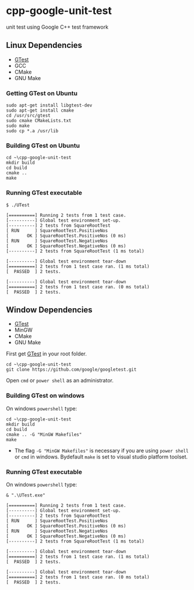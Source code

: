 # cpp-google-unit-test
unit test using Google C++ test framework

## Linux Dependencies

- [GTest](https://github.com/google/googletest)
- GCC
- CMake
- GNU Make

### Getting GTest on Ubuntu

```
sudo apt-get install libgtest-dev
sudo apt-get install cmake
cd /usr/src/gtest
sudo cmake CMakeLists.txt
sudo make
sudo cp *.a /usr/lib
```

### Building GTest on Ubuntu

```
cd ~\cpp-google-unit-test
mkdir build
cd build
cmake ..
make
```

### Running GTest executable

```
$ ./UTest 
```

```
[==========] Running 2 tests from 1 test case.
[----------] Global test environment set-up.
[----------] 2 tests from SquareRootTest
[ RUN      ] SquareRootTest.PositiveNos
[       OK ] SquareRootTest.PositiveNos (0 ms)
[ RUN      ] SquareRootTest.NegativeNos
[       OK ] SquareRootTest.NegativeNos (0 ms)
[----------] 2 tests from SquareRootTest (1 ms total)

[----------] Global test environment tear-down
[==========] 2 tests from 1 test case ran. (1 ms total)
[  PASSED  ] 2 tests.

[----------] Global test environment tear-down
[==========] 2 tests from 1 test case ran. (0 ms total)
[  PASSED  ] 2 tests.
```


## Window Dependencies

- [GTest](https://github.com/google/googletest)
- MinGW
- CMake
- GNU Make

First get [GTest](https://github.com/google/googletest) in your root folder. 

```
cd ~\cpp-google-unit-test
git clone https://github.com/google/googletest.git
```

Open `cmd` or `power shell` as an administrator.

### Building GTest on windows

On windows `powershell` type: 

```
cd ~\cpp-google-unit-test
mkdir build
cd build
cmake .. -G "MinGW Makefiles"
make
```

- The flag `-G "MinGW Makefiles"` is necessary if you are using `power shell` or `cmd` in windows. 
  Bydefault `make` is set to visual studio platform toolset. 


### Running GTest executable

On windows `powershell` type:

```
& ".\UTest.exe"
```

```
[==========] Running 2 tests from 1 test case.
[----------] Global test environment set-up.
[----------] 2 tests from SquareRootTest
[ RUN      ] SquareRootTest.PositiveNos
[       OK ] SquareRootTest.PositiveNos (0 ms)
[ RUN      ] SquareRootTest.NegativeNos
[       OK ] SquareRootTest.NegativeNos (0 ms)
[----------] 2 tests from SquareRootTest (1 ms total)

[----------] Global test environment tear-down
[==========] 2 tests from 1 test case ran. (1 ms total)
[  PASSED  ] 2 tests.

[----------] Global test environment tear-down
[==========] 2 tests from 1 test case ran. (0 ms total)
[  PASSED  ] 2 tests.
```


